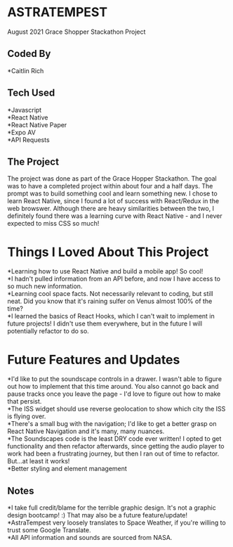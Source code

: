 # ASTRATEMPEST

August 2021
Grace Shopper Stackathon Project

## Coded By

*Caitlin Rich 

## Tech Used

*Javascript  
*React Native  
*React Native Paper  
*Expo AV  
*API Requests  

## The Project

The project was done as part of the Grace Hopper Stackathon. The goal was to have a completed project within about four and a half days. The prompt was to build something cool and learn something new. I chose to learn React Native, since I found a lot of success with React/Redux in the web browswer. Although there are heavy similarities between the two, I definitely found there was a learning curve with React Native - and I never expected to miss CSS so much! 

# Things I Loved About This Project 
*Learning how to use React Native and build a mobile app! So cool!  
*I hadn't pulled information from an API before, and now I have access to so much new information.  
*Learning cool space facts. Not necessarily relevant to coding, but still neat. Did you know that it's raining sulfer on Venus almost 100% of the time?  
*I learned the basics of React Hooks, which I can't wait to implement in future projects! I didn't use them everywhere, but in the future I will potentially refactor to do so.  
 

# Future Features and Updates
*I'd like to put the soundscape controls in a drawer. I wasn't able to figure out how to implement that this time around. You also cannot go back and pause tracks once you leave the page - I'd love to figure out how to make that persist.  
*The ISS widget should use reverse geolocation to show which city the ISS is flying over.  
*There's a small bug with the navigation; I'd like to get a better grasp on React Native Navigation and it's many, many nuances.  
*The Soundscapes code is the least DRY code ever written! I opted to get functionality and then refactor afterwards, since getting the audio player to work had been a frustrating journey, but then I ran out of time to refactor. But...at least it works!  
*Better styling and element management  


## Notes

*I take full credit/blame for the terrible graphic design. It's not a graphic design bootcamp! :)  That may also be a future feature/update!  
*AstraTempest very loosely translates to Space Weather, if you're willing to trust some Google Translate.  
*All API information and sounds are sourced from NASA.  





